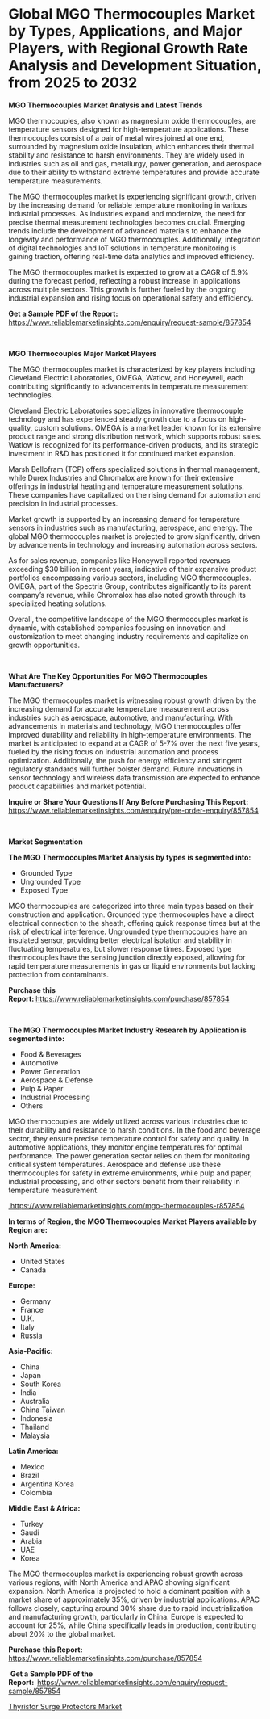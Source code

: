 <p><h1>Global MGO Thermocouples Market by Types, Applications, and Major Players, with Regional Growth Rate Analysis and Development Situation, from 2025 to 2032</h1></p><p><strong>MGO Thermocouples Market Analysis and Latest Trends</strong></p>
<p><p>MGO thermocouples, also known as magnesium oxide thermocouples, are temperature sensors designed for high-temperature applications. These thermocouples consist of a pair of metal wires joined at one end, surrounded by magnesium oxide insulation, which enhances their thermal stability and resistance to harsh environments. They are widely used in industries such as oil and gas, metallurgy, power generation, and aerospace due to their ability to withstand extreme temperatures and provide accurate temperature measurements.</p><p>The MGO thermocouples market is experiencing significant growth, driven by the increasing demand for reliable temperature monitoring in various industrial processes. As industries expand and modernize, the need for precise thermal measurement technologies becomes crucial. Emerging trends include the development of advanced materials to enhance the longevity and performance of MGO thermocouples. Additionally, integration of digital technologies and IoT solutions in temperature monitoring is gaining traction, offering real-time data analytics and improved efficiency.</p><p>The MGO thermocouples market is expected to grow at a CAGR of 5.9% during the forecast period, reflecting a robust increase in applications across multiple sectors. This growth is further fueled by the ongoing industrial expansion and rising focus on operational safety and efficiency.</p></p>
<p><strong>Get a Sample PDF of the Report:&nbsp;</strong> <a href="https://www.reliablemarketinsights.com/enquiry/request-sample/857854?utm_campaign=2269&utm_medium=2&utm_source=Github&utm_content=ia&utm_term=10022025&utm_id=mgo-thermocouples">https://www.reliablemarketinsights.com/enquiry/request-sample/857854</a></p>
<p>&nbsp;</p>
<p><strong>MGO Thermocouples Major Market Players</strong></p>
<p><p>The MGO thermocouples market is characterized by key players including Cleveland Electric Laboratories, OMEGA, Watlow, and Honeywell, each contributing significantly to advancements in temperature measurement technologies. </p><p>Cleveland Electric Laboratories specializes in innovative thermocouple technology and has experienced steady growth due to a focus on high-quality, custom solutions. OMEGA is a market leader known for its extensive product range and strong distribution network, which supports robust sales. Watlow is recognized for its performance-driven products, and its strategic investment in R&D has positioned it for continued market expansion.</p><p>Marsh Bellofram (TCP) offers specialized solutions in thermal management, while Durex Industries and Chromalox are known for their extensive offerings in industrial heating and temperature measurement solutions. These companies have capitalized on the rising demand for automation and precision in industrial processes.</p><p>Market growth is supported by an increasing demand for temperature sensors in industries such as manufacturing, aerospace, and energy. The global MGO thermocouples market is projected to grow significantly, driven by advancements in technology and increasing automation across sectors. </p><p>As for sales revenue, companies like Honeywell reported revenues exceeding $30 billion in recent years, indicative of their expansive product portfolios encompassing various sectors, including MGO thermocouples. OMEGA, part of the Spectris Group, contributes significantly to its parent company’s revenue, while Chromalox has also noted growth through its specialized heating solutions.</p><p>Overall, the competitive landscape of the MGO thermocouples market is dynamic, with established companies focusing on innovation and customization to meet changing industry requirements and capitalize on growth opportunities.</p></p>
<p>&nbsp;</p>
<p><strong>What Are The Key Opportunities For MGO Thermocouples Manufacturers?</strong></p>
<p><p>The MGO thermocouples market is witnessing robust growth driven by the increasing demand for accurate temperature measurement across industries such as aerospace, automotive, and manufacturing. With advancements in materials and technology, MGO thermocouples offer improved durability and reliability in high-temperature environments. The market is anticipated to expand at a CAGR of 5-7% over the next five years, fueled by the rising focus on industrial automation and process optimization. Additionally, the push for energy efficiency and stringent regulatory standards will further bolster demand. Future innovations in sensor technology and wireless data transmission are expected to enhance product capabilities and market potential.</p></p>
<p><strong>Inquire or Share Your Questions If Any Before Purchasing This Report:</strong> <a href="https://www.reliablemarketinsights.com/enquiry/pre-order-enquiry/857854?utm_campaign=2269&utm_medium=2&utm_source=Github&utm_content=ia&utm_term=10022025&utm_id=mgo-thermocouples">https://www.reliablemarketinsights.com/enquiry/pre-order-enquiry/857854</a></p>
<p>&nbsp;</p>
<p><strong>Market Segmentation</strong></p>
<p><strong>The MGO Thermocouples Market Analysis by types is segmented into:</strong></p>
<p><ul><li>Grounded Type</li><li>Ungrounded Type</li><li>Exposed Type</li></ul></p>
<p><p>MGO thermocouples are categorized into three main types based on their construction and application. Grounded type thermocouples have a direct electrical connection to the sheath, offering quick response times but at the risk of electrical interference. Ungrounded type thermocouples have an insulated sensor, providing better electrical isolation and stability in fluctuating temperatures, but slower response times. Exposed type thermocouples have the sensing junction directly exposed, allowing for rapid temperature measurements in gas or liquid environments but lacking protection from contaminants.</p></p>
<p><strong>Purchase this Report:&nbsp;</strong><a href="https://www.reliablemarketinsights.com/purchase/857854?utm_campaign=2269&utm_medium=2&utm_source=Github&utm_content=ia&utm_term=10022025&utm_id=mgo-thermocouples">https://www.reliablemarketinsights.com/purchase/857854</a></p>
<p>&nbsp;</p>
<p><strong>The MGO Thermocouples Market Industry Research by Application is segmented into:</strong></p>
<p><ul><li>Food & Beverages</li><li>Automotive</li><li>Power Generation</li><li>Aerospace & Defense</li><li>Pulp & Paper</li><li>Industrial Processing</li><li>Others</li></ul></p>
<p><p>MGO thermocouples are widely utilized across various industries due to their durability and resistance to harsh conditions. In the food and beverage sector, they ensure precise temperature control for safety and quality. In automotive applications, they monitor engine temperatures for optimal performance. The power generation sector relies on them for monitoring critical system temperatures. Aerospace and defense use these thermocouples for safety in extreme environments, while pulp and paper, industrial processing, and other sectors benefit from their reliability in temperature measurement.</p></p>
<p><a href="https://www.reliablemarketinsights.com/mgo-thermocouples-r857854?utm_campaign=2269&utm_medium=2&utm_source=Github&utm_content=ia&utm_term=10022025&utm_id=mgo-thermocouples">&nbsp;https://www.reliablemarketinsights.com/mgo-thermocouples-r857854</a></p>
<p><strong>In terms of Region, the MGO Thermocouples Market Players available by Region are:</strong></p>
<p>
    <p> <strong> North America: </strong>
        <ul>
            <li>United States</li>
            <li>Canada</li>
        </ul>
        </p> 
    <p> <strong> Europe: </strong>
        <ul>
            <li>Germany</li>
            <li>France</li>
            <li>U.K.</li>
            <li>Italy</li>
            <li>Russia</li>
        </ul>
        </p> 
    <p> <strong> Asia-Pacific: </strong>
        <ul>
            <li>China</li>
            <li>Japan</li>
            <li>South Korea</li>
            <li>India</li>
            <li>Australia</li>
            <li>China Taiwan</li>
            <li>Indonesia</li>
            <li>Thailand</li>
            <li>Malaysia</li>
        </ul>
        </p> 
    <p> <strong> Latin America: </strong>
        <ul>
            <li>Mexico</li>
            <li>Brazil</li>
            <li>Argentina Korea</li>
            <li>Colombia</li>
        </ul>
        </p> 
    <p> <strong> Middle East & Africa: </strong>
        <ul>
            <li>Turkey</li>
            <li>Saudi</li>
            <li>Arabia</li>
            <li>UAE</li>
            <li>Korea</li>
        </ul>
    </p>
    </p>
<p><p>The MGO thermocouples market is experiencing robust growth across various regions, with North America and APAC showing significant expansion. North America is projected to hold a dominant position with a market share of approximately 35%, driven by industrial applications. APAC follows closely, capturing around 30% share due to rapid industrialization and manufacturing growth, particularly in China. Europe is expected to account for 25%, while China specifically leads in production, contributing about 20% to the global market.</p></p>
<p><strong>Purchase this Report: </strong><a href="https://www.reliablemarketinsights.com/purchase/857854?utm_campaign=2269&utm_medium=2&utm_source=Github&utm_content=ia&utm_term=10022025&utm_id=mgo-thermocouples">https://www.reliablemarketinsights.com/purchase/857854</a></p>
<p>&nbsp;<strong>Get a Sample PDF of the Report:&nbsp;&nbsp;</strong><a href="https://www.reliablemarketinsights.com/enquiry/request-sample/857854?utm_campaign=2269&utm_medium=2&utm_source=Github&utm_content=ia&utm_term=10022025&utm_id=mgo-thermocouples">https://www.reliablemarketinsights.com/enquiry/request-sample/857854</a></p>
<p><strong></strong></p>
<p><p><a href="https://github.com/skerretflossie9297/Market-Research-Report-List-1/blob/main/thyristor-surge-protectors-market.md?utm_campaign=2269&utm_medium=2&utm_source=Github&utm_content=ia&utm_term=10022025&utm_id=mgo-thermocouples">Thyristor Surge Protectors Market</a></p></p>